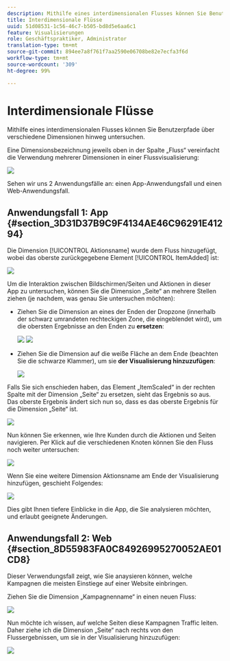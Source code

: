 ```yaml
---
description: Mithilfe eines interdimensionalen Flusses können Sie Benutzerpfade über verschiedene Dimensionen hinweg untersuchen.
title: Interdimensionale Flüsse
uuid: 51d08531-1c56-46c7-b505-bd8d5e6aa6c1
feature: Visualisierungen
role: Geschäftspraktiker, Administrator
translation-type: tm+mt
source-git-commit: 894ee7a8f761f7aa2590e06708be82e7ecfa3f6d
workflow-type: tm+mt
source-wordcount: '309'
ht-degree: 99%

---
```



# Interdimensionale Flüsse

Mithilfe eines interdimensionalen Flusses können Sie Benutzerpfade über verschiedene Dimensionen hinweg untersuchen.

Eine Dimensionsbezeichnung jeweils oben in der Spalte „Fluss“ vereinfacht die Verwendung mehrerer Dimensionen in einer Flussvisualisierung:

![](assets/flow.png)

Sehen wir uns 2 Anwendungsfälle an: einen App-Anwendungsfall und einen Web-Anwendungsfall.

## Anwendungsfall 1: App {#section_3D31D37B9C9F4134AE46C96291E41294}

Die Dimension [!UICONTROL Aktionsname] wurde dem Fluss hinzugefügt, wobei das oberste zurückgegebene Element [!UICONTROL ItemAdded] ist:

![](assets/multi-dimensional-flow.png)

Um die Interaktion zwischen Bildschirmen/Seiten und Aktionen in dieser App zu untersuchen, können Sie die Dimension „Seite“ an mehrere Stellen ziehen (je nachdem, was genau Sie untersuchen möchten):

* Ziehen Sie die Dimension an eines der Enden der Dropzone (innerhalb der schwarz umrandeten rechteckigen Zone, die eingeblendet wird), um die obersten Ergebnisse an den Enden zu **ersetzen**:

   ![](assets/multi-dimensional-flow2.png) ![](assets/multi-dimensional-flow3.png)

* Ziehen Sie die Dimension auf die weiße Fläche an dem Ende (beachten Sie die schwarze Klammer), um sie **der Visualisierung hinzuzufügen**:

   ![](assets/multi-dimensional-flow4.png)

Falls Sie sich enschieden haben, das Element „ItemScaled“ in der rechten Spalte mit der Dimension „Seite“ zu ersetzen, sieht das Ergebnis so aus. Das oberste Ergebnis ändert sich nun so, dass es das oberste Ergebnis für die Dimension „Seite“ ist.

![](assets/multi-dimensional-flow5.png)

Nun können Sie erkennen, wie Ihre Kunden durch die Aktionen und Seiten navigieren. Per Klick auf die verschiedenen Knoten können Sie den Fluss noch weiter untersuchen:

![](assets/multi-dimensional-flow6.png)

Wenn Sie eine weitere Dimension Aktionsname am Ende der Visualisierung hinzufügen, geschieht Folgendes:

![](assets/multi-dimensional-flow7.png)

Dies gibt Ihnen tiefere Einblicke in die App, die Sie analysieren möchten, und erlaubt geeignete Änderungen.

## Anwendungsfall 2: Web {#section_8D55983FA0C84926995270052AE01CD8}

Dieser Verwendungsfall zeigt, wie Sie anaysieren können, welche Kampagnen die meisten Einstiege auf einer Website einbringen.

Ziehen Sie die Dimension „Kampagnenname“ in einen neuen Fluss:

![](assets/multi-dimensional-flow8.png)

Nun möchte ich wissen, auf welche Seiten diese Kampagnen Traffic leiten. Daher ziehe ich die Dimension „Seite“ nach rechts von den Flussergebnissen, um sie in der Visualisierung hinzuzufügen:

![](assets/multi-dimensional-flow9.png)
